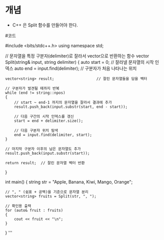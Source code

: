 # 개념
- C++ 은 Split 함수를 만들어야 한다.

#코드

#include <bits/stdc++.h>
using namespace std;

// 문자열을 특정 구분자(delimiter)로 잘라서 vector<string>으로 반환하는 함수
vector<string> Split(string& input, string delimiter)
{
    auto start = 0;                          // 잘라낼 문자열의 시작 인덱스
    auto end = input.find(delimiter);        // 구분자가 처음 나타나는 위치

    vector<string> result;                   // 잘린 문자열들을 담을 벡터

    // 구분자가 발견될 때까지 반복
    while (end != string::npos)
    {
        // start ~ end-1 까지의 문자열을 잘라서 결과에 추가
        result.push_back(input.substr(start, end - start));

        // 다음 구간의 시작 인덱스를 갱신
        start = end + delimiter.size();

        // 다음 구분자 위치 탐색
        end = input.find(delimiter, start);
    }

    // 마지막 구분자 이후의 남은 문자열도 추가
    result.push_back(input.substr(start));

    return result;  // 잘린 문자열 벡터 반환
}

int main()
{
    string str = "Apple, Banana, Kiwi, Mango, Orange";

    // ", " (쉼표 + 공백)을 기준으로 문자열 분리
    vector<string> fruits = Split(str, ", ");

    // 확인용 출력
    for (auto& fruit : fruits)
    {
        cout << fruit << "\n";
    }
}
'''
